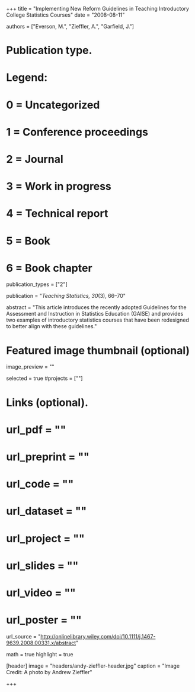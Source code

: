 +++
title = "Implementing New Reform Guidelines in Teaching Introductory College Statistics Courses"
date = "2008-08-11"

authors = ["Everson, M.", "Zieffler, A.", "Garfield, J."]

# Publication type.
# Legend:
# 0 = Uncategorized
# 1 = Conference proceedings
# 2 = Journal
# 3 = Work in progress
# 4 = Technical report
# 5 = Book
# 6 = Book chapter
publication_types = ["2"]

publication = "*Teaching Statistics, 30*(3), 66&ndash;70"


abstract = "This article introduces the recently adopted Guidelines for the Assessment and Instruction in Statistics Education (GAISE) and provides two examples of introductory statistics courses that have been redesigned to better align with these guidelines."


# Featured image thumbnail (optional)
image_preview = ""

selected = true
#projects = [""]


# Links (optional).
# url_pdf = ""
# url_preprint = ""
# url_code = ""
# url_dataset = ""
# url_project = ""
# url_slides = ""
# url_video = ""
# url_poster = ""
 url_source = "http://onlinelibrary.wiley.com/doi/10.1111/j.1467-9639.2008.00331.x/abstract"

math = true
highlight = true

[header]
image = "headers/andy-zieffler-header.jpg"
caption = "Image Credit: A photo by Andrew Zieffler"

+++

